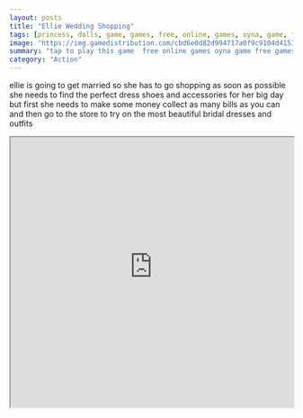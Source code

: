 ```yaml
---
layout: posts
title: "Ellie Wedding Shopping"
tags: [princess, dolls, game, games, free, online, games, oyna, game, free, games, play, play, games]
image: "https://img.gamedistribution.com/cbd6e0d82d994717a0f9c9104d41530b-512x512.jpeg"
summary: "tap to play this game  free online games oyna game free games play play games"
category: "Action"
---
```


ellie is going to get married so she has to go shopping as soon as possible she needs to find the perfect dress shoes and accessories for her big day but first she needs to make some money collect as many bills as you can and then go to the store to try on the most beautiful bridal dresses and outfits

<iframe width="100%" height="480px;" src="https://html5.gamedistribution.com/cbd6e0d82d994717a0f9c9104d41530b/"></iframe>